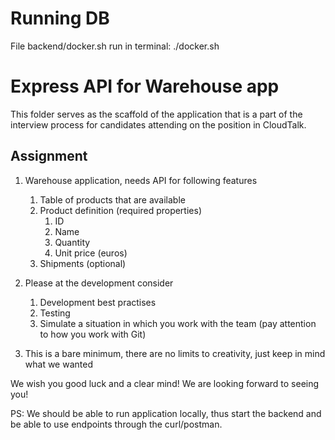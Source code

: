 # Running DB

File backend/docker.sh run in terminal: ./docker.sh

# Express API for Warehouse app

This folder serves as the scaffold of the application that is a part of the interview process for candidates attending on the position in CloudTalk.

## Assignment

1. Warehouse application, needs API for following features

   1. Table of products that are available
   2. Product definition (required properties)
      1. ID
      2. Name
      3. Quantity
      4. Unit price (euros)
   3. Shipments (optional)

2. Please at the development consider

   1. Development best practises
   2. Testing
   3. Simulate a situation in which you work with the team (pay attention to how you work with Git)

3. This is a bare minimum, there are no limits to creativity, just keep in mind what we wanted

We wish you good luck and a clear mind! We are looking forward to seeing you!

PS: We should be able to run application locally, thus start the backend and be able to use endpoints through the curl/postman.
